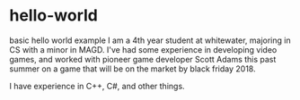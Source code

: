 # hello-world
basic hello world example
I am a 4th year student at whitewater, majoring in CS with a minor in MAGD. I've had some experience in developing video
games, and worked with pioneer game developer Scott Adams this past summer on a game that will be on the market by black friday 2018. 

I have experience in C++, C#, and other things. 
